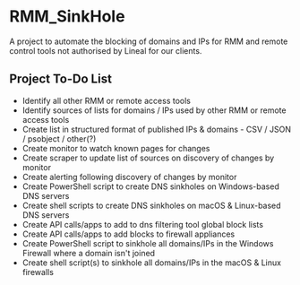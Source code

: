# RMM_SinkHole
A project to automate the blocking of domains and IPs for RMM and remote control tools not authorised by Lineal for our clients.

## Project To-Do List
* Identify all other RMM or remote access tools
* Identify sources of lists for domains / IPs used by other RMM or remote access tools
* Create list in structured format of published IPs & domains - CSV / JSON / psobject / other(?)
* Create monitor to watch known pages for changes
* Create scraper to update list of sources on discovery of changes by monitor
* Create alerting following discovery of changes by monitor
* Create PowerShell script to create DNS sinkholes on Windows-based DNS servers
* Create shell scripts to create DNS sinkholes on macOS & Linux-based DNS servers
* Create API calls/apps to add to dns filtering tool global block lists
* Create API calls/apps to add blocks to firewall appliances
* Create PowerShell script to sinkhole all domains/IPs in the Windows Firewall where a domain isn't joined
* Create shell script(s) to sinkhole all domains/IPs in the macOS & Linux firewalls
